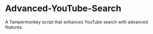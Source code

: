 # Advanced-YouTube-Search
A Tampermonkey script that enhances YouTube search with advanced features.
